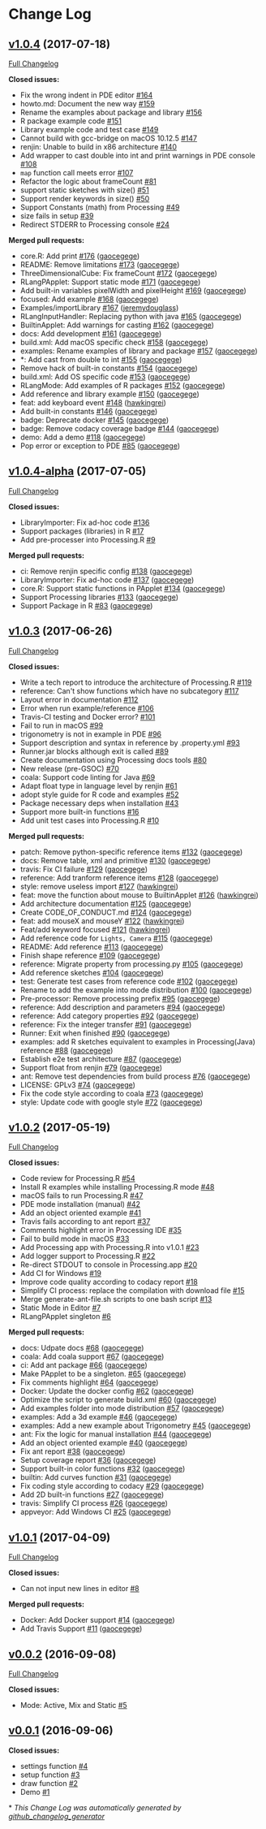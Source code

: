 # Change Log

## [v1.0.4](https://github.com/gaocegege/Processing.R/tree/v1.0.4) (2017-07-18)
[Full Changelog](https://github.com/gaocegege/Processing.R/compare/v1.0.4-alpha...v1.0.4)

**Closed issues:**

- Fix the wrong indent in PDE editor [\#164](https://github.com/gaocegege/Processing.R/issues/164)
- howto.md: Document the new way [\#159](https://github.com/gaocegege/Processing.R/issues/159)
- Rename the examples about package and library [\#156](https://github.com/gaocegege/Processing.R/issues/156)
- R package example code [\#151](https://github.com/gaocegege/Processing.R/issues/151)
- Library example code and test case [\#149](https://github.com/gaocegege/Processing.R/issues/149)
- Cannot build with gcc-bridge on macOS 10.12.5 [\#147](https://github.com/gaocegege/Processing.R/issues/147)
- renjin: Unable to build in x86 architecture [\#140](https://github.com/gaocegege/Processing.R/issues/140)
- Add wrapper to cast double into int and print warnings in PDE console [\#108](https://github.com/gaocegege/Processing.R/issues/108)
- `map` function call meets error [\#107](https://github.com/gaocegege/Processing.R/issues/107)
- Refactor the logic about frameCount [\#81](https://github.com/gaocegege/Processing.R/issues/81)
- support static sketches with size\(\) [\#51](https://github.com/gaocegege/Processing.R/issues/51)
- Support render keywords in size\(\) [\#50](https://github.com/gaocegege/Processing.R/issues/50)
- Support Constants \(math\) from Processing [\#49](https://github.com/gaocegege/Processing.R/issues/49)
- size fails in setup [\#39](https://github.com/gaocegege/Processing.R/issues/39)
- Redirect STDERR to Processing console [\#24](https://github.com/gaocegege/Processing.R/issues/24)

**Merged pull requests:**

- core.R: Add print [\#176](https://github.com/gaocegege/Processing.R/pull/176) ([gaocegege](https://github.com/gaocegege))
- README: Remove limitations [\#173](https://github.com/gaocegege/Processing.R/pull/173) ([gaocegege](https://github.com/gaocegege))
- ThreeDimensionalCube: Fix frameCount [\#172](https://github.com/gaocegege/Processing.R/pull/172) ([gaocegege](https://github.com/gaocegege))
- RLangPApplet: Support static mode [\#171](https://github.com/gaocegege/Processing.R/pull/171) ([gaocegege](https://github.com/gaocegege))
- Add built-in variables pixelWidth and pixelHeight [\#169](https://github.com/gaocegege/Processing.R/pull/169) ([gaocegege](https://github.com/gaocegege))
- focused: Add example [\#168](https://github.com/gaocegege/Processing.R/pull/168) ([gaocegege](https://github.com/gaocegege))
- Examples/importLibrary [\#167](https://github.com/gaocegege/Processing.R/pull/167) ([jeremydouglass](https://github.com/jeremydouglass))
- RLangInputHandler: Replacing python with java [\#165](https://github.com/gaocegege/Processing.R/pull/165) ([gaocegege](https://github.com/gaocegege))
- BuiltinApplet: Add warnings for casting [\#162](https://github.com/gaocegege/Processing.R/pull/162) ([gaocegege](https://github.com/gaocegege))
- docs: Add development [\#161](https://github.com/gaocegege/Processing.R/pull/161) ([gaocegege](https://github.com/gaocegege))
- build.xml: Add macOS specific check [\#158](https://github.com/gaocegege/Processing.R/pull/158) ([gaocegege](https://github.com/gaocegege))
- examples: Rename examples of library and package [\#157](https://github.com/gaocegege/Processing.R/pull/157) ([gaocegege](https://github.com/gaocegege))
- \*: Add cast from double to int [\#155](https://github.com/gaocegege/Processing.R/pull/155) ([gaocegege](https://github.com/gaocegege))
- Remove hack of built-in constants [\#154](https://github.com/gaocegege/Processing.R/pull/154) ([gaocegege](https://github.com/gaocegege))
- build.xml: Add OS specific code [\#153](https://github.com/gaocegege/Processing.R/pull/153) ([gaocegege](https://github.com/gaocegege))
- RLangMode: Add examples of R packages [\#152](https://github.com/gaocegege/Processing.R/pull/152) ([gaocegege](https://github.com/gaocegege))
- Add reference and library example [\#150](https://github.com/gaocegege/Processing.R/pull/150) ([gaocegege](https://github.com/gaocegege))
- feat: add keyboard event [\#148](https://github.com/gaocegege/Processing.R/pull/148) ([hawkingrei](https://github.com/hawkingrei))
- Add built-in constants [\#146](https://github.com/gaocegege/Processing.R/pull/146) ([gaocegege](https://github.com/gaocegege))
- badge: Deprecate docker [\#145](https://github.com/gaocegege/Processing.R/pull/145) ([gaocegege](https://github.com/gaocegege))
- badge: Remove codacy coverage badge [\#144](https://github.com/gaocegege/Processing.R/pull/144) ([gaocegege](https://github.com/gaocegege))
- demo: Add a demo [\#118](https://github.com/gaocegege/Processing.R/pull/118) ([gaocegege](https://github.com/gaocegege))
- Pop error or exception to PDE [\#85](https://github.com/gaocegege/Processing.R/pull/85) ([gaocegege](https://github.com/gaocegege))

## [v1.0.4-alpha](https://github.com/gaocegege/Processing.R/tree/v1.0.4-alpha) (2017-07-05)
[Full Changelog](https://github.com/gaocegege/Processing.R/compare/v1.0.3...v1.0.4-alpha)

**Closed issues:**

- LibraryImporter: Fix ad-hoc code [\#136](https://github.com/gaocegege/Processing.R/issues/136)
- Support packages \(libraries\) in R [\#17](https://github.com/gaocegege/Processing.R/issues/17)
- Add pre-processer into Processing.R [\#9](https://github.com/gaocegege/Processing.R/issues/9)

**Merged pull requests:**

- ci: Remove renjin specific config [\#138](https://github.com/gaocegege/Processing.R/pull/138) ([gaocegege](https://github.com/gaocegege))
- LibraryImporter: Fix ad-hoc code [\#137](https://github.com/gaocegege/Processing.R/pull/137) ([gaocegege](https://github.com/gaocegege))
- core.R: Support static functions in PApplet [\#134](https://github.com/gaocegege/Processing.R/pull/134) ([gaocegege](https://github.com/gaocegege))
- Support Processing libraries [\#133](https://github.com/gaocegege/Processing.R/pull/133) ([gaocegege](https://github.com/gaocegege))
- Support Package in R [\#83](https://github.com/gaocegege/Processing.R/pull/83) ([gaocegege](https://github.com/gaocegege))

## [v1.0.3](https://github.com/gaocegege/Processing.R/tree/v1.0.3) (2017-06-26)
[Full Changelog](https://github.com/gaocegege/Processing.R/compare/v1.0.2...v1.0.3)

**Closed issues:**

- Write a tech report to introduce the architecture of Processing.R [\#119](https://github.com/gaocegege/Processing.R/issues/119)
- reference: Can't show functions which have no subcategory [\#117](https://github.com/gaocegege/Processing.R/issues/117)
- Layout error in documentation [\#112](https://github.com/gaocegege/Processing.R/issues/112)
- Error when run example/reference [\#106](https://github.com/gaocegege/Processing.R/issues/106)
- Travis-CI testing and Docker error? [\#101](https://github.com/gaocegege/Processing.R/issues/101)
- Fail to run in macOS [\#99](https://github.com/gaocegege/Processing.R/issues/99)
- trigonometry is not in example in PDE [\#96](https://github.com/gaocegege/Processing.R/issues/96)
- Support description and syntax in reference by .property.yml [\#93](https://github.com/gaocegege/Processing.R/issues/93)
- Runner.jar blocks although exit is called [\#89](https://github.com/gaocegege/Processing.R/issues/89)
- Create documentation using Processing docs tools [\#80](https://github.com/gaocegege/Processing.R/issues/80)
- New release \(pre-GSOC\) [\#70](https://github.com/gaocegege/Processing.R/issues/70)
- coala: Support code linting for Java [\#69](https://github.com/gaocegege/Processing.R/issues/69)
- Adapt float type in language level by renjin [\#61](https://github.com/gaocegege/Processing.R/issues/61)
- adopt style guide for R code and examples [\#52](https://github.com/gaocegege/Processing.R/issues/52)
- Package necessary deps when installation [\#43](https://github.com/gaocegege/Processing.R/issues/43)
- Support more built-in functions  [\#16](https://github.com/gaocegege/Processing.R/issues/16)
- Add unit test cases into Processing.R [\#10](https://github.com/gaocegege/Processing.R/issues/10)

**Merged pull requests:**

- patch: Remove python-specific reference items [\#132](https://github.com/gaocegege/Processing.R/pull/132) ([gaocegege](https://github.com/gaocegege))
- docs: Remove table, xml and primitive [\#130](https://github.com/gaocegege/Processing.R/pull/130) ([gaocegege](https://github.com/gaocegege))
- travis: Fix CI failure [\#129](https://github.com/gaocegege/Processing.R/pull/129) ([gaocegege](https://github.com/gaocegege))
- reference: Add tranform reference items [\#128](https://github.com/gaocegege/Processing.R/pull/128) ([gaocegege](https://github.com/gaocegege))
- style: remove useless import [\#127](https://github.com/gaocegege/Processing.R/pull/127) ([hawkingrei](https://github.com/hawkingrei))
- feat: move the function about mouse to BuiltinApplet [\#126](https://github.com/gaocegege/Processing.R/pull/126) ([hawkingrei](https://github.com/hawkingrei))
- Add architecture documentation [\#125](https://github.com/gaocegege/Processing.R/pull/125) ([gaocegege](https://github.com/gaocegege))
- Create CODE\_OF\_CONDUCT.md [\#124](https://github.com/gaocegege/Processing.R/pull/124) ([gaocegege](https://github.com/gaocegege))
- feat: add mouseX and mouseY [\#122](https://github.com/gaocegege/Processing.R/pull/122) ([hawkingrei](https://github.com/hawkingrei))
- Feat/add keyword focused [\#121](https://github.com/gaocegege/Processing.R/pull/121) ([hawkingrei](https://github.com/hawkingrei))
- Add reference code for `Lights, Camera` [\#115](https://github.com/gaocegege/Processing.R/pull/115) ([gaocegege](https://github.com/gaocegege))
- README: Add reference [\#113](https://github.com/gaocegege/Processing.R/pull/113) ([gaocegege](https://github.com/gaocegege))
- Finish shape reference [\#109](https://github.com/gaocegege/Processing.R/pull/109) ([gaocegege](https://github.com/gaocegege))
- reference: Migrate property from processing.py [\#105](https://github.com/gaocegege/Processing.R/pull/105) ([gaocegege](https://github.com/gaocegege))
- Add reference sketches [\#104](https://github.com/gaocegege/Processing.R/pull/104) ([gaocegege](https://github.com/gaocegege))
- test: Generate test cases from reference code [\#102](https://github.com/gaocegege/Processing.R/pull/102) ([gaocegege](https://github.com/gaocegege))
- Rename to add the example into mode distribution [\#100](https://github.com/gaocegege/Processing.R/pull/100) ([gaocegege](https://github.com/gaocegege))
- Pre-processor: Remove processing prefix [\#95](https://github.com/gaocegege/Processing.R/pull/95) ([gaocegege](https://github.com/gaocegege))
- reference: Add description and parameters [\#94](https://github.com/gaocegege/Processing.R/pull/94) ([gaocegege](https://github.com/gaocegege))
- reference: Add category properties [\#92](https://github.com/gaocegege/Processing.R/pull/92) ([gaocegege](https://github.com/gaocegege))
- reference: Fix the integer transfer [\#91](https://github.com/gaocegege/Processing.R/pull/91) ([gaocegege](https://github.com/gaocegege))
- Runner: Exit when finished [\#90](https://github.com/gaocegege/Processing.R/pull/90) ([gaocegege](https://github.com/gaocegege))
- examples: add R sketches equivalent to examples in Processing\(Java\) reference [\#88](https://github.com/gaocegege/Processing.R/pull/88) ([gaocegege](https://github.com/gaocegege))
- Establish e2e test architecture [\#87](https://github.com/gaocegege/Processing.R/pull/87) ([gaocegege](https://github.com/gaocegege))
- Support float from renjin [\#79](https://github.com/gaocegege/Processing.R/pull/79) ([gaocegege](https://github.com/gaocegege))
- ant: Remove test dependencies from build process [\#76](https://github.com/gaocegege/Processing.R/pull/76) ([gaocegege](https://github.com/gaocegege))
- LICENSE: GPLv3 [\#74](https://github.com/gaocegege/Processing.R/pull/74) ([gaocegege](https://github.com/gaocegege))
- Fix the code style according to coala [\#73](https://github.com/gaocegege/Processing.R/pull/73) ([gaocegege](https://github.com/gaocegege))
- style: Update code with google style [\#72](https://github.com/gaocegege/Processing.R/pull/72) ([gaocegege](https://github.com/gaocegege))

## [v1.0.2](https://github.com/gaocegege/Processing.R/tree/v1.0.2) (2017-05-19)
[Full Changelog](https://github.com/gaocegege/Processing.R/compare/v1.0.1...v1.0.2)

**Closed issues:**

- Code review for Processing.R [\#54](https://github.com/gaocegege/Processing.R/issues/54)
- Install R examples while installing Processing.R mode [\#48](https://github.com/gaocegege/Processing.R/issues/48)
- macOS fails to run Processing.R [\#47](https://github.com/gaocegege/Processing.R/issues/47)
- PDE mode installation \(manual\) [\#42](https://github.com/gaocegege/Processing.R/issues/42)
- Add an object oriented example [\#41](https://github.com/gaocegege/Processing.R/issues/41)
- Travis fails according to ant report [\#37](https://github.com/gaocegege/Processing.R/issues/37)
- Comments highlight error in Processing IDE [\#35](https://github.com/gaocegege/Processing.R/issues/35)
- Fail to build mode in macOS [\#33](https://github.com/gaocegege/Processing.R/issues/33)
- Add Processing app with Processing.R into v1.0.1 [\#23](https://github.com/gaocegege/Processing.R/issues/23)
- Add logger support to Processing.R [\#22](https://github.com/gaocegege/Processing.R/issues/22)
- Re-direct STDOUT to console in Processing.app [\#20](https://github.com/gaocegege/Processing.R/issues/20)
- Add CI for Windows [\#19](https://github.com/gaocegege/Processing.R/issues/19)
- Improve code quality according to codacy report [\#18](https://github.com/gaocegege/Processing.R/issues/18)
- Simplify CI process: replace the compilation with download file [\#15](https://github.com/gaocegege/Processing.R/issues/15)
- Merge generate-ant-file.sh scripts to one bash script [\#13](https://github.com/gaocegege/Processing.R/issues/13)
- Static Mode in Editor [\#7](https://github.com/gaocegege/Processing.R/issues/7)
- RLangPApplet singleton [\#6](https://github.com/gaocegege/Processing.R/issues/6)

**Merged pull requests:**

- docs: Udpate docs [\#68](https://github.com/gaocegege/Processing.R/pull/68) ([gaocegege](https://github.com/gaocegege))
- coala: Add coala support [\#67](https://github.com/gaocegege/Processing.R/pull/67) ([gaocegege](https://github.com/gaocegege))
- ci: Add ant package [\#66](https://github.com/gaocegege/Processing.R/pull/66) ([gaocegege](https://github.com/gaocegege))
- Make PApplet to be a singleton. [\#65](https://github.com/gaocegege/Processing.R/pull/65) ([gaocegege](https://github.com/gaocegege))
- Fix comments highlight [\#64](https://github.com/gaocegege/Processing.R/pull/64) ([gaocegege](https://github.com/gaocegege))
- Docker: Update the docker config [\#62](https://github.com/gaocegege/Processing.R/pull/62) ([gaocegege](https://github.com/gaocegege))
- Optimize the script to generate build.xml [\#60](https://github.com/gaocegege/Processing.R/pull/60) ([gaocegege](https://github.com/gaocegege))
- Add examples folder into mode distribution [\#57](https://github.com/gaocegege/Processing.R/pull/57) ([gaocegege](https://github.com/gaocegege))
- examples: Add a 3d example [\#46](https://github.com/gaocegege/Processing.R/pull/46) ([gaocegege](https://github.com/gaocegege))
- examples: Add a new example about Trigonometry [\#45](https://github.com/gaocegege/Processing.R/pull/45) ([gaocegege](https://github.com/gaocegege))
- ant: Fix the logic for manual installation [\#44](https://github.com/gaocegege/Processing.R/pull/44) ([gaocegege](https://github.com/gaocegege))
- Add an object oriented example [\#40](https://github.com/gaocegege/Processing.R/pull/40) ([gaocegege](https://github.com/gaocegege))
- Fix ant report [\#38](https://github.com/gaocegege/Processing.R/pull/38) ([gaocegege](https://github.com/gaocegege))
- Setup coverage report [\#36](https://github.com/gaocegege/Processing.R/pull/36) ([gaocegege](https://github.com/gaocegege))
- Support built-in color functions [\#32](https://github.com/gaocegege/Processing.R/pull/32) ([gaocegege](https://github.com/gaocegege))
- builtin: Add curves function [\#31](https://github.com/gaocegege/Processing.R/pull/31) ([gaocegege](https://github.com/gaocegege))
- Fix coding style according to codacy [\#29](https://github.com/gaocegege/Processing.R/pull/29) ([gaocegege](https://github.com/gaocegege))
- Add 2D built-in functions  [\#27](https://github.com/gaocegege/Processing.R/pull/27) ([gaocegege](https://github.com/gaocegege))
- travis: Simplify CI process [\#26](https://github.com/gaocegege/Processing.R/pull/26) ([gaocegege](https://github.com/gaocegege))
- appveyor: Add Windows CI [\#25](https://github.com/gaocegege/Processing.R/pull/25) ([gaocegege](https://github.com/gaocegege))

## [v1.0.1](https://github.com/gaocegege/Processing.R/tree/v1.0.1) (2017-04-09)
[Full Changelog](https://github.com/gaocegege/Processing.R/compare/v0.0.2...v1.0.1)

**Closed issues:**

- Can not input new lines in editor [\#8](https://github.com/gaocegege/Processing.R/issues/8)

**Merged pull requests:**

- Docker: Add Docker support [\#14](https://github.com/gaocegege/Processing.R/pull/14) ([gaocegege](https://github.com/gaocegege))
- Add Travis Support [\#11](https://github.com/gaocegege/Processing.R/pull/11) ([gaocegege](https://github.com/gaocegege))

## [v0.0.2](https://github.com/gaocegege/Processing.R/tree/v0.0.2) (2016-09-08)
[Full Changelog](https://github.com/gaocegege/Processing.R/compare/v0.0.1...v0.0.2)

**Closed issues:**

- Mode: Active, Mix and Static [\#5](https://github.com/gaocegege/Processing.R/issues/5)

## [v0.0.1](https://github.com/gaocegege/Processing.R/tree/v0.0.1) (2016-09-06)
**Closed issues:**

- settings function [\#4](https://github.com/gaocegege/Processing.R/issues/4)
- setup function [\#3](https://github.com/gaocegege/Processing.R/issues/3)
- draw function [\#2](https://github.com/gaocegege/Processing.R/issues/2)
- Demo [\#1](https://github.com/gaocegege/Processing.R/issues/1)



\* *This Change Log was automatically generated by [github_changelog_generator](https://github.com/skywinder/Github-Changelog-Generator)*